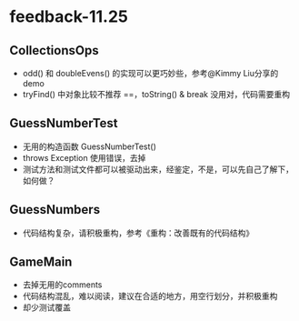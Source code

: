 # feedback-11.25
## CollectionsOps
- odd() 和 doubleEvens() 的实现可以更巧妙些，参考@Kimmy Liu分享的demo
- tryFind() 中对象比较不推荐 ==，toString() & break 没用对，代码需要重构
 
## GuessNumberTest 
- 无用的构造函数 GuessNumberTest()
- throws Exception 使用错误，去掉
- 测试方法和测试文件都可以被驱动出来，经鉴定，不是，可以先自己了解下，如何做？

## GuessNumbers
- 代码结构复杂，请积极重构，参考《重构：改善既有的代码结构》

## GameMain
- 去掉无用的comments
- 代码结构混乱，难以阅读，建议在合适的地方，用空行划分，并积极重构
- 却少测试覆盖
